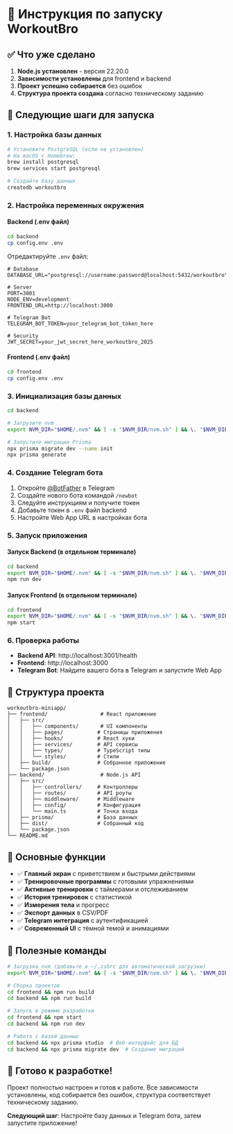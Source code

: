 # 🚀 Инструкция по запуску WorkoutBro

## ✅ Что уже сделано

1. **Node.js установлен** - версия 22.20.0
2. **Зависимости установлены** для frontend и backend
3. **Проект успешно собирается** без ошибок
4. **Структура проекта создана** согласно техническому заданию

## 🔧 Следующие шаги для запуска

### 1. Настройка базы данных

```bash
# Установите PostgreSQL (если не установлен)
# На macOS с Homebrew:
brew install postgresql
brew services start postgresql

# Создайте базу данных
createdb workoutbro
```

### 2. Настройка переменных окружения

#### Backend (.env файл)
```bash
cd backend
cp config.env .env
```

Отредактируйте `.env` файл:
```env
# Database
DATABASE_URL="postgresql://username:password@localhost:5432/workoutbro"

# Server
PORT=3001
NODE_ENV=development
FRONTEND_URL=http://localhost:3000

# Telegram Bot
TELEGRAM_BOT_TOKEN=your_telegram_bot_token_here

# Security
JWT_SECRET=your_jwt_secret_here_workoutbro_2025
```

#### Frontend (.env файл)
```bash
cd frontend
cp config.env .env
```

### 3. Инициализация базы данных

```bash
cd backend

# Загрузите nvm
export NVM_DIR="$HOME/.nvm" && [ -s "$NVM_DIR/nvm.sh" ] && \. "$NVM_DIR/nvm.sh"

# Запустите миграции Prisma
npx prisma migrate dev --name init
npx prisma generate
```

### 4. Создание Telegram бота

1. Откройте [@BotFather](https://t.me/botfather) в Telegram
2. Создайте нового бота командой `/newbot`
3. Следуйте инструкциям и получите токен
4. Добавьте токен в `.env` файл backend
5. Настройте Web App URL в настройках бота

### 5. Запуск приложения

#### Запуск Backend (в отдельном терминале)
```bash
cd backend
export NVM_DIR="$HOME/.nvm" && [ -s "$NVM_DIR/nvm.sh" ] && \. "$NVM_DIR/nvm.sh"
npm run dev
```

#### Запуск Frontend (в отдельном терминале)
```bash
cd frontend
export NVM_DIR="$HOME/.nvm" && [ -s "$NVM_DIR/nvm.sh" ] && \. "$NVM_DIR/nvm.sh"
npm start
```

### 6. Проверка работы

- **Backend API**: http://localhost:3001/health
- **Frontend**: http://localhost:3000
- **Telegram Bot**: Найдите вашего бота в Telegram и запустите Web App

## 📁 Структура проекта

```
workoutbro-miniapp/
├── frontend/                 # React приложение
│   ├── src/
│   │   ├── components/       # UI компоненты
│   │   ├── pages/           # Страницы приложения
│   │   ├── hooks/           # React хуки
│   │   ├── services/        # API сервисы
│   │   ├── types/           # TypeScript типы
│   │   └── styles/          # Стили
│   ├── build/               # Собранное приложение
│   └── package.json
├── backend/                  # Node.js API
│   ├── src/
│   │   ├── controllers/     # Контроллеры
│   │   ├── routes/          # API роуты
│   │   ├── middleware/      # Middleware
│   │   ├── config/          # Конфигурация
│   │   └── main.ts          # Точка входа
│   ├── prisma/              # База данных
│   ├── dist/                # Собранный код
│   └── package.json
└── README.md
```

## 🎯 Основные функции

- ✅ **Главный экран** с приветствием и быстрыми действиями
- ✅ **Тренировочные программы** с готовыми упражнениями
- ✅ **Активные тренировки** с таймерами и отслеживанием
- ✅ **История тренировок** с статистикой
- ✅ **Измерения тела** и прогресс
- ✅ **Экспорт данных** в CSV/PDF
- ✅ **Telegram интеграция** с аутентификацией
- ✅ **Современный UI** с тёмной темой и анимациями

## 🔧 Полезные команды

```bash
# Загрузка nvm (добавьте в ~/.zshrc для автоматической загрузки)
export NVM_DIR="$HOME/.nvm" && [ -s "$NVM_DIR/nvm.sh" ] && \. "$NVM_DIR/nvm.sh"

# Сборка проектов
cd frontend && npm run build
cd backend && npm run build

# Запуск в режиме разработки
cd frontend && npm start
cd backend && npm run dev

# Работа с базой данных
cd backend && npx prisma studio  # Веб-интерфейс для БД
cd backend && npx prisma migrate dev  # Создание миграций
```

## 🚀 Готово к разработке!

Проект полностью настроен и готов к работе. Все зависимости установлены, код собирается без ошибок, структура соответствует техническому заданию.

**Следующий шаг**: Настройте базу данных и Telegram бота, затем запустите приложение!
